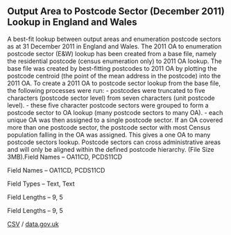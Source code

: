 ## Output Area to Postcode Sector (December 2011) Lookup in England and Wales

A best-fit lookup between output areas and enumeration postcode sectors as at 31 December 2011 in England and Wales. The 2011 OA to enumeration postcode sector (E&W) lookup has been created from a base file, namely the residential postcode (census enumeration only) to 2011 OA lookup. The base file was created by best-fitting postcodes to 2011 OA by plotting the postcode centroid (the point of the mean address in the postcode) into the 2011 OA. To create a 2011 OA to postcode sector lookup from the base file, the following processes were run: - postcodes were truncated to five characters (postcode sector level) from seven characters (unit postcode level). - these five character postcode sectors were grouped to form a postcode sector to OA lookup (many postcode sectors to many OA). - each unique OA was then assigned to a single postcode sector. If an OA covered more than one postcode sector, the postcode sector with most Census population falling in the OA was assigned. This gives a one OA to many postcode sectors lookup. Postcode sectors can cross administrative areas and will only be aligned within the defined postcode hierarchy. (File Size 3MB).Field Names – OA11CD, PCDS11CD

Field Names – OA11CD, PCDS11CD

Field Types – Text, Text

Field Lengths – 9, 5

Field Lengths – 9, 5

[CSV](../csv/034.csv) / [data.gov.uk](https://data.gov.uk/dataset/49a321b0-6333-4670-9cad-d57cdfc796a9/output-area-to-postcode-sector-december-2011-lookup-in-england-and-wales)

